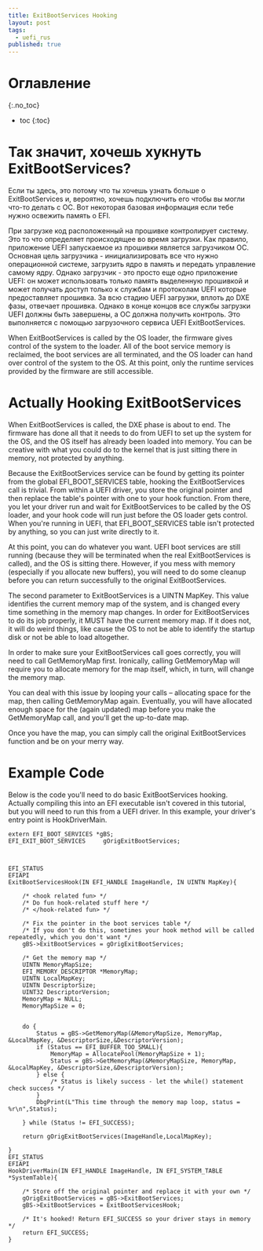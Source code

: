 ```yaml
---
title: ExitBootServices Hooking
layout: post
tags:
  - uefi_rus
published: true
---
```


# Оглавление
{:.no_toc}

* toc
{:toc}

# Так значит, хочешь хукнуть ExitBootServices?

Если ты здесь, это потому что ты хочешь узнать больше о ExitBootServices и, вероятно, хочешь подключить его чтобы вы могли что-то делать с ОС. Вот некоторая базовая информация если тебе нужно освежить память о EFI.
 
 

При загрузке код расположенный на прошивке контролирует систему. Это то что определяет происходящее во время загрузки. Как правило, приложение UEFI запускаемое из прошивки является загрузчиком ОС. Основная цель загрузчика - инициализировать все что нужно операционной системе, загрузить ядро в память и передать управление самому ядру. Однако загрузчик - это просто еще одно приложение UEFI: он может использовать только память выделенную прошивкой и может получать доступ только к службам и протоколам UEFI которые предоставляет прошивка. За всю стадию UEFI загрузки, вплоть до DXE фазы, отвечает прошивка. Однако в конце концов все службы загрузки UEFI должны быть завершены, а ОС должна получить контроль. Это выполняется с помощью загрузочного сервиса UEFI ExitBootServices.

When ExitBootServices is called by the OS loader, the firmware gives control of the system to the loader. All of the boot service memory is reclaimed, the boot services are all terminated, and the OS loader can hand over control of the system to the OS. At this point, only the runtime services provided by the firmware are still accessible.

# Actually Hooking ExitBootServices

When ExitBootServices is called, the DXE phase is about to end. The firmware has done all that it needs to do from UEFI to set up the system for the OS, and the OS itself has already been loaded into memory. You can be creative with what you could do to the kernel that is just sitting there in memory, not protected by anything.

Because the ExitBootServices service can be found by getting its pointer from the global EFI_BOOT_SERVICES table, hooking the ExitBootServices call is trivial. From within a UEFI driver, you store the original pointer and then replace the table's pointer with one to your hook function. From there, you let your driver run and wait for ExitBootServices to be called by the OS loader, and your hook code will run just before the OS loader gets control. When you're running in UEFI, that EFI_BOOT_SERVICES table isn't protected by anything, so you can just write directly to it.

At this point, you can do whatever you want. UEFI boot services are still running (because they will be terminated when the real ExitBootServices is called), and the OS is sitting there. However, if you mess with memory (especially if you allocate new buffers), you will need to do some cleanup before you can return successfully to the original ExitBootServices.

The second parameter to ExitBootServices is a UINTN MapKey. This value identifies the current memory map of the system, and is changed every time something in the memory map changes. In order for ExitBootServices to do its job properly, it MUST have the current memory map. If it does not, it will do weird things, like cause the OS to not be able to identify the startup disk or not be able to load altogether.

In order to make sure your ExitBootServices call goes correctly, you will need to call GetMemoryMap first. Ironically, calling GetMemoryMap will require you to allocate memory for the map itself, which, in turn, will change the memory map.

You can deal with this issue by looping your calls – allocating space for the map, then calling GetMemoryMap again. Eventually, you will have allocated enough space for the (again updated) map before you make the GetMemoryMap call, and you'll get the up-to-date map.

Once you have the map, you can simply call the original ExitBootServices function and be on your merry way.

# Example Code

Below is the code you'll need to do basic ExitBootServices hooking. Actually compiling this into an EFI executable isn't covered in this tutorial, but you will need to run this from a UEFI driver. In this example, your driver's entry point is HookDriverMain.

~~~
extern EFI_BOOT_SERVICES *gBS;
EFI_EXIT_BOOT_SERVICES     gOrigExitBootServices;



EFI_STATUS
EFIAPI
ExitBootServicesHook(IN EFI_HANDLE ImageHandle, IN UINTN MapKey){

	/* <hook related fun> */
	/* Do fun hook-related stuff here */
	/* </hook-related fun> */

	/* Fix the pointer in the boot services table */
	/* If you don't do this, sometimes your hook method will be called repeatedly, which you don't want */
    gBS->ExitBootServices = gOrigExitBootServices;

    /* Get the memory map */
    UINTN MemoryMapSize;
    EFI_MEMORY_DESCRIPTOR *MemoryMap;
    UINTN LocalMapKey;
    UINTN DescriptorSize;
    UINT32 DescriptorVersion;
    MemoryMap = NULL;
    MemoryMapSize = 0;
    
	
    do {  
        Status = gBS->GetMemoryMap(&MemoryMapSize, MemoryMap, &LocalMapKey, &DescriptorSize,&DescriptorVersion);
        if (Status == EFI_BUFFER_TOO_SMALL){
            MemoryMap = AllocatePool(MemoryMapSize + 1);
            Status = gBS->GetMemoryMap(&MemoryMapSize, MemoryMap, &LocalMapKey, &DescriptorSize,&DescriptorVersion);      
        } else {
            /* Status is likely success - let the while() statement check success */
        }
        DbgPrint(L"This time through the memory map loop, status = %r\n",Status);
    
    } while (Status != EFI_SUCCESS);

    return gOrigExitBootServices(ImageHandle,LocalMapKey);

}
EFI_STATUS
EFIAPI
HookDriverMain(IN EFI_HANDLE ImageHandle, IN EFI_SYSTEM_TABLE *SystemTable){

    /* Store off the original pointer and replace it with your own */
    gOrigExitBootServices = gBS->ExitBootServices;
    gBS->ExitBootServices = ExitBootServicesHook;

	/* It's hooked! Return EFI_SUCCESS so your driver stays in memory */
    return EFI_SUCCESS;
}
~~~

